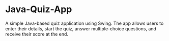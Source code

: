 # Java-Quiz-App
A simple Java-based quiz application using Swing. The app allows users to enter their details, start the quiz, answer multiple-choice questions, and receive their score at the end.
